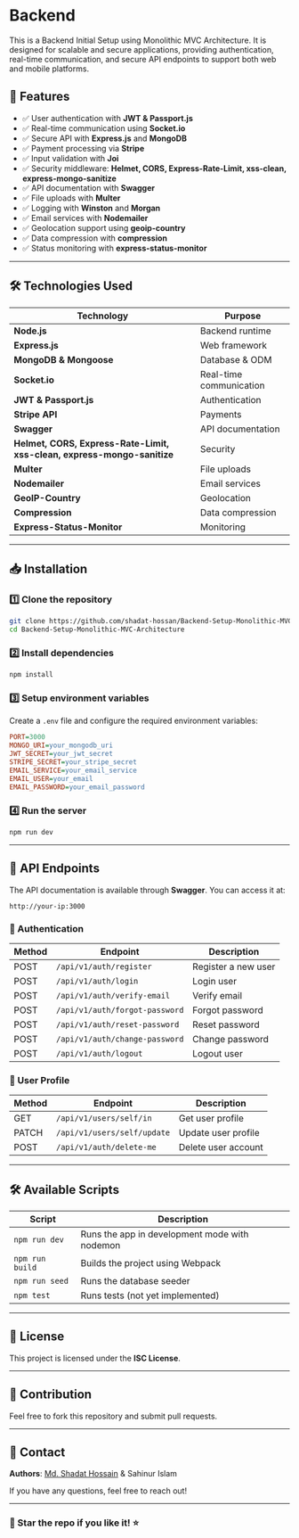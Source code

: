 # Backend

This is a Backend Initial Setup using Monolithic MVC Architecture. It is designed for scalable and secure applications, providing authentication, real-time communication, and secure API endpoints to support both web and mobile platforms.

## 📌 Features

- ✅ User authentication with **JWT & Passport.js**
- ✅ Real-time communication using **Socket.io**
- ✅ Secure API with **Express.js** and **MongoDB**
- ✅ Payment processing via **Stripe**
- ✅ Input validation with **Joi**
- ✅ Security middleware: **Helmet, CORS, Express-Rate-Limit, xss-clean, express-mongo-sanitize**
- ✅ API documentation with **Swagger**
- ✅ File uploads with **Multer**
- ✅ Logging with **Winston** and **Morgan**
- ✅ Email services with **Nodemailer**
- ✅ Geolocation support using **geoip-country**
- ✅ Data compression with **compression**
- ✅ Status monitoring with **express-status-monitor**

---

## 🛠 Technologies Used

| Technology                                                              | Purpose                 |
| ----------------------------------------------------------------------- | ----------------------- |
| **Node.js**                                                             | Backend runtime         |
| **Express.js**                                                          | Web framework           |
| **MongoDB & Mongoose**                                                  | Database & ODM          |
| **Socket.io**                                                           | Real-time communication |
| **JWT & Passport.js**                                                   | Authentication          |
| **Stripe API**                                                          | Payments                |
| **Swagger**                                                             | API documentation       |
| **Helmet, CORS, Express-Rate-Limit, xss-clean, express-mongo-sanitize** | Security                |
| **Multer**                                                              | File uploads            |
| **Nodemailer**                                                          | Email services          |
| **GeoIP-Country**                                                       | Geolocation             |
| **Compression**                                                         | Data compression        |
| **Express-Status-Monitor**                                              | Monitoring              |

---

## 📥 Installation

### 1️⃣ Clone the repository

```sh
git clone https://github.com/shadat-hossan/Backend-Setup-Monolithic-MVC-Architecture.git
cd Backend-Setup-Monolithic-MVC-Architecture
```

### 2️⃣ Install dependencies

```sh
npm install
```

### 3️⃣ Setup environment variables

Create a `.env` file and configure the required environment variables:

```ini
PORT=3000
MONGO_URI=your_mongodb_uri
JWT_SECRET=your_jwt_secret
STRIPE_SECRET=your_stripe_secret
EMAIL_SERVICE=your_email_service
EMAIL_USER=your_email
EMAIL_PASSWORD=your_email_password
```

### 4️⃣ Run the server

```sh
npm run dev
```

---

## 🚀 API Endpoints

The API documentation is available through **Swagger**. You can access it at:

```
http://your-ip:3000
```

### 🔑 Authentication

| Method | Endpoint                       | Description         |
| ------ | ------------------------------ | ------------------- |
| POST   | `/api/v1/auth/register`        | Register a new user |
| POST   | `/api/v1/auth/login`           | Login user          |
| POST   | `/api/v1/auth/verify-email`    | Verify email        |
| POST   | `/api/v1/auth/forgot-password` | Forgot password     |
| POST   | `/api/v1/auth/reset-password`  | Reset password      |
| POST   | `/api/v1/auth/change-password` | Change password     |
| POST   | `/api/v1/auth/logout`          | Logout user         |

### 👤 User Profile

| Method | Endpoint                    | Description         |
| ------ | --------------------------- | ------------------- |
| GET    | `/api/v1/users/self/in`     | Get user profile    |
| PATCH  | `/api/v1/users/self/update` | Update user profile |
| POST   | `/api/v1/auth/delete-me`    | Delete user account |

---

## 🛠 Available Scripts

| Script          | Description                                   |
| --------------- | --------------------------------------------- |
| `npm run dev`   | Runs the app in development mode with nodemon |
| `npm run build` | Builds the project using Webpack              |
| `npm run seed`  | Runs the database seeder                      |
| `npm test`      | Runs tests (not yet implemented)              |

---

## 📄 License

This project is licensed under the **ISC License**.

---

## 🤝 Contribution

Feel free to fork this repository and submit pull requests.

---

## 📧 Contact

**Authors**: [Md. Shadat Hossain](mailto:shadathossan3500@gmail.com) & Sahinur Islam

If you have any questions, feel free to reach out!

---

### 🌟 Star the repo if you like it! ⭐

